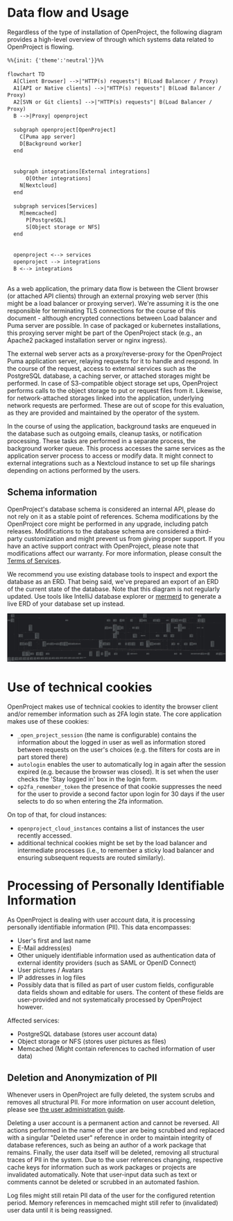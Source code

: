 # Data flow and Usage

Regardless of the type of installation of OpenProject, the following diagram provides a high-level overview of through which systems data related to OpenProject is flowing.



```mermaid
%%{init: {'theme':'neutral'}}%%

flowchart TD
  A[Client Browser] -->|"HTTP(s) requests"| B(Load Balancer / Proxy)
  A1[API or Native clients] -->|"HTTP(s) requests"| B(Load Balancer / Proxy)
  A2[SVN or Git clients] -->|"HTTP(s) requests"| B(Load Balancer / Proxy)
  B -->|Proxy| openproject

  subgraph openproject[OpenProject]
    C[Puma app server]
    D[Background worker]
  end
    

  subgraph integrations[External integrations]
	  O[Other integrations]
    N[Nextcloud]
  end
  
  subgraph services[Services]
  	M[memcached]
	  P[PostgreSQL]
	  S[Object storage or NFS]
  end
  

  openproject <--> services
  openproject --> integrations
  B <--> integrations
	
```

As a web application, the primary data flow is between the Client browser (or attached API clients) through an external proxying web server (this might be a load balancer or proxying server). We're assuming it is the one responsible for terminating TLS connections for the course of this document - although encrypted connections between Load balancer and Puma server are possible. In case of packaged or kubernetes installations, this proxying server might be part of the OpenProject stack (e.g., an Apache2 packaged installation server or nginx ingress).

The external web server acts as a proxy/reverse-proxy for the OpenProject Puma application server, relaying requests for it to handle and respond. In the course of the request, access to external services such as the PostgreSQL database, a caching server, or attached storages might be performed. In case of S3-compatible object storage set ups, OpenProject performs calls to the object storage to put or request files from it. Likewise, for network-attached storages linked into the application, underlying network requests are performed. These are out of scope for this evaluation, as they are provided and maintained by the operator of the system.

In the course of using the application, background tasks are enqueued in the database such as outgoing emails, cleanup tasks, or notification processing. These tasks are performed in a separate process, the background worker queue. This process accesses the same services as the application server process to access or modify data. It might connect to external integrations such as a Nextcloud instance to set up file sharings depending on actions performed by the users.



## Schema information

OpenProject's database schema is considered an internal API, please do not rely on it as a stable point of references. Schema modifications by the OpenProject core might be performed in any upgrade, including patch releases. Modifications to the database schema are considered a third-party customization and might prevent us from giving proper support. If you have an active support contract with OpenProject, please note that modifications affect our warranty. For more information, please consult the [Terms of Services](https://www.openproject.org/legal/terms-of-service/#-5-warranty).

We recommend you use existing database tools to inspect and export the database as an ERD. That being said, we've prepared an export of an ERD of the current state of the database. Note that this diagram is not regularly updated. Use tools like IntelliJ database explorer or [mermerd](https://github.com/KarnerTh/mermerd) to generate a live ERD of your database set up instead.

[![OpenProject database schema ERD](openproject-erd.jpg)](openproject-erd.jpg)



# Use of technical cookies

OpenProject makes use of technical cookies to identity the browser client and/or remember information such as 2FA login state. The core application makes use of these cookies:

- `_open_project_session` (the name is configurable) contains the information about the logged in user as well as information stored between requests on the user's choices (e.g. the filters for costs are in part stored there)
- `autologin` enables the user to automatically log in again after the session expired (e.g. because the browser was closed). It is set when the user checks the 'Stay logged in' box in the login form.
- `op2fa_remember_token` the presence of that cookie suppresses the need for the user to provide a second factor upon login for 30 days if the user selects to do so when entering the 2fa information.

On top of that, for cloud instances:

- `openproject_cloud_instances` contains a list of instances the user recently accessed.
- additional technical cookies might be set by the load balancer and intermediate processes (i.e., to remember a sticky load balancer and ensuring subsequent requests are routed similarly).



# Processing of Personally Identifiable Information

As OpenProject is dealing with user account data, it is processing personally identifiable information (PII). This data encompasses:

- User's first and last name
- E-Mail address(es)
- Other uniquely identifiable information used as authentication data of external identity providers (such as SAML or OpenID Connect)
- User pictures / Avatars
- IP addresses in log files
- Possibly data that is filled as part of user custom fields, configurable data fields shown and editable for users. The content of these fields are user-provided and not systematically processed by OpenProject however.



Affected services:

- PostgreSQL database (stores user account data)
- Object storage or NFS (stores user pictures as files)
- Memcached (Might contain references to cached information of user data)



## Deletion and Anonymization of PII

Whenever users in OpenProject are fully deleted, the system scrubs and removes all structural PII. For more information on user account deletion, please see [the user administration guide](../../system-admin-guide/users-permissions/users/#delete-users).

Deleting a user account is a permanent action and cannot be reversed. All actions performed in the name of the user are being scrubbed and replaced with a singular "Deleted user" reference in order to maintain integrity of database references, such as being an author of a work package that remains. Finally, the user data itself will be deleted, removing all structural traces of PII in the system. Due to the user references changing, respective cache keys for information such as work packages or projects are invalidated automatically. Note that user-input data such as text or comments cannot be deleted or scrubbed in an automated fashion.

Log files might still retain PII data of the user for the configured retention period. Memory references in memcached might still refer to (invalidated) user data until it is being reassigned. 
